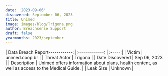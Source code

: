 ```yaml
---
date: '2023-09-06'
discovered: September 06, 2023
title: Unimed
image: images/blog/Trigona.png
author: Breachsense Support
draft: false
yearmonths: 2023/september
---
```


| Data Breach Report------------:     |:-------------:    | :-----:|
| Victim      | unimed.coop.br      | 
| Threat Actor      | Trigona      | 
| Date Discovered      | Sep 06, 2023      | 
| Description      | Unimed offers information about plans, health content, as well as access to the Medical Guide.      | 
| Leak Size      | Unknown      | 

